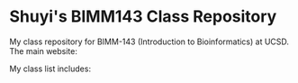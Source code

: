 # Shuyi's BIMM143 Class Repository
My class repository for BIMM-143 (Introduction to Bioinformatics) at UCSD.
The main website: 

My class list includes: 
